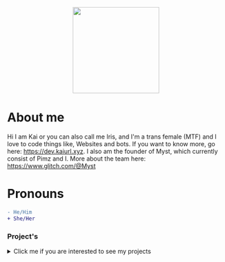<div align="center">
<img src="https://kaiurl.xyz/image.png" width="200">
</div>

# About me
Hi I am Kai or you can also call me Iris, and I'm a trans female (MTF) and I love to code things like, Websites and bots. If you want to know more, go here: https://dev.kaiurl.xyz.
I also am the founder of Myst, which currently consist of Pimz and I. More about the team here: https://www.glitch.com/@Myst
# Pronouns
```diff
- He/Him
+ She/Her
```
### Project's
<details>
<summary>Click me if you are interested to see my projects</summary>
  <pre>:3 Thanks for looking!</pre>
  Currently working on: https://www.kaiurl.xyz.
  Also I am working on my own private website which is called https://dev.kaiurl.xyz (still in a huge work in progress)
